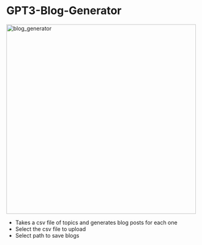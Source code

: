 # GPT3-Blog-Generator

<img width="495" alt="blog_generator" src="https://user-images.githubusercontent.com/26775577/212160477-3cd092aa-44a2-4c93-bf3d-4115e13c5724.png">

- Takes a csv file of topics and generates blog posts for each one
- Select the csv file to upload
- Select path to save blogs
